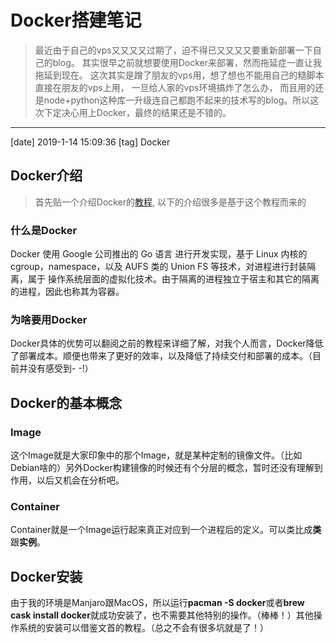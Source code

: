 # Docker搭建笔记

>最近由于自己的vps又又又又过期了，迫不得已又又又又要重新部署一下自己的blog。
其实很早之前就想要使用Docker来部署，然而拖延症一直让我拖延到现在。
这次其实是蹭了朋友的vps用，想了想也不能用自己的糙脚本直接在朋友的vps上用，
一旦给人家的vps环境搞炸了怎么办，
而且用的还是node+python这种库一升级连自己都跑不起来的技术写的blog。所以这次下定决心用上Docker，最终的结果还是不错的。

-------
[date] 2019-1-14 15:09:36
[tag] Docker

## Docker介绍
>首先贴一个介绍Docker的[教程](https://yeasy.gitbooks.io/docker_practice/container/attach_exec.html), 以下的介绍很多是基于这个教程而来的

### 什么是Docker
Docker 使用 Google 公司推出的 Go 语言 进行开发实现，基于 Linux 内核的 cgroup，namespace，以及 AUFS 类的 Union FS 等技术，对进程进行封装隔离，属于 操作系统层面的虚拟化技术。由于隔离的进程独立于宿主和其它的隔离的进程，因此也称其为容器。

### 为啥要用Docker
Docker具体的优势可以翻阅之前的教程来详细了解，对我个人而言，Docker降低了部署成本。顺便也带来了更好的效率，以及降低了持续交付和部署的成本。（目前并没有感受到- -!）

## Docker的基本概念

### Image
这个Image就是大家印象中的那个Image，就是某种定制的镜像文件。（比如Debian啥的）另外Docker构建镜像的时候还有个分层的概念，暂时还没有理解到作用，以后又机会在分析吧。

### Container
Container就是一个Image运行起来真正对应到一个进程后的定义。可以类比成**类**跟**实例**。

## Docker安装
由于我的环境是Manjaro跟MacOS，所以运行**pacman -S docker**或者**brew cask install docker**就成功安装了，也不需要其他特别的操作。（棒棒！）其他操作系统的安装可以借鉴文首的教程。（总之不会有很多坑就是了！）



